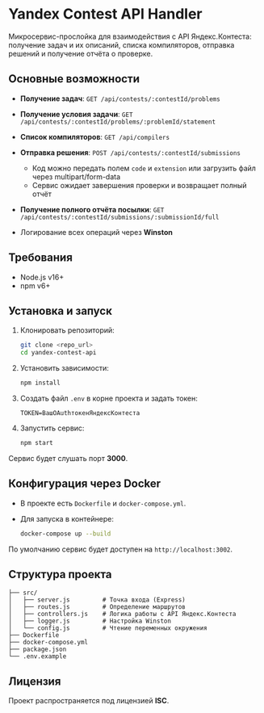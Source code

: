 # Yandex Contest API Handler

Микросервис-прослойка для взаимодействия с API Яндекс.Контеста: получение задач и их описаний, списка компиляторов, отправка решений и получение отчёта о проверке.

## Основные возможности

* **Получение задач**: `GET /api/contests/:contestId/problems`
* **Получение условия задачи**: `GET /api/contests/:contestId/problems/:problemId/statement`
* **Список компиляторов**: `GET /api/compilers`
* **Отправка решения**: `POST /api/contests/:contestId/submissions`

  * Код можно передать полем `code` и `extension` или загрузить файл через multipart/form-data
  * Сервис ожидает завершения проверки и возвращает полный отчёт
* **Получение полного отчёта посылки**: `GET /api/contests/:contestId/submissions/:submissionId/full`
* Логирование всех операций через **Winston**

## Требования

* Node.js v16+
* npm v6+

## Установка и запуск

1. Клонировать репозиторий:

   ```bash
   git clone <repo_url>
   cd yandex-contest-api
   ```
2. Установить зависимости:

   ```bash
   npm install
   ```
3. Создать файл `.env` в корне проекта и задать токен:

   ```env
   TOKEN=ВашOAuthтокенЯндексКонтеста
   ```
4. Запустить сервис:

   ```bash
   npm start
   ```

Сервис будет слушать порт **3000**.

## Конфигурация через Docker

* В проекте есть `Dockerfile` и `docker-compose.yml`.
* Для запуска в контейнере:

  ```bash
  docker-compose up --build
  ```

По умолчанию сервис будет доступен на `http://localhost:3002`.

## Структура проекта

```
├── src/
│   ├── server.js         # Точка входа (Express)
│   ├── routes.js         # Определение маршрутов
│   ├── controllers.js    # Логика работы с API Яндекс.Контеста
│   ├── logger.js         # Настройка Winston
│   └── config.js         # Чтение переменных окружения
├── Dockerfile
├── docker-compose.yml
├── package.json
└── .env.example
```

## Лицензия

Проект распространяется под лицензией **ISC**.
